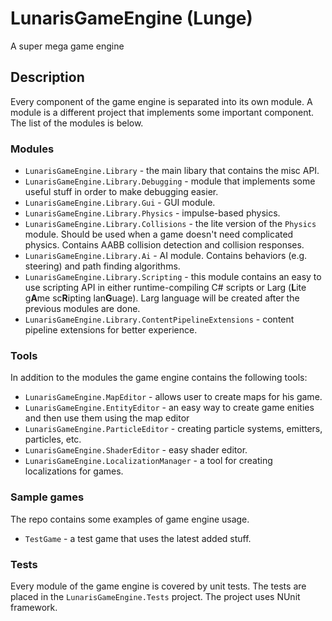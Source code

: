 # LunarisGameEngine (Lunge)

A super mega game engine

## Description

Every component of the game engine is separated into its own module. A module is a different project that implements some important component. The list of the modules is below.

### Modules

 - ```LunarisGameEngine.Library``` - the main libary that contains the misc API.
 - ```LunarisGameEngine.Library.Debugging``` - module that implements some useful stuff in order to make debugging easier.
 - ```LunarisGameEngine.Library.Gui``` - GUI module.
 - ```LunarisGameEngine.Library.Physics``` - impulse-based physics.
 - ```LunarisGameEngine.Library.Collisions``` - the lite version of the ```Physics``` module. Should be used when a game doesn't need complicated physics. Contains AABB collision detection and collision responses.
 - ```LunarisGameEngine.Library.Ai``` - AI module. Contains behaviors (e.g. steering) and path finding algorithms.
 - ```LunarisGameEngine.Library.Scripting``` - this module contains an easy to use scripting API in either runtime-compiling C# scripts or Larg (**L**ite g**A**me sc**R**ipting lan**G**uage). Larg language will be created after the previous modules are done.
 - ```LunarisGameEngine.Library.ContentPipelineExtensions``` - content pipeline extensions for better experience.
 
### Tools

In addition to the modules the game engine contains the following tools:

  - ```LunarisGameEngine.MapEditor``` - allows user to create maps for his game.
  - ```LunarisGameEngine.EntityEditor``` - an easy way to create game enities and then use them using the map editor
  - ```LunarisGameEngine.ParticleEditor``` - creating particle systems, emitters, particles, etc.
  - ```LunarisGameEngine.ShaderEditor``` - easy shader editor.
  - ```LunarisGameEngine.LocalizationManager``` - a tool for creating localizations for games. 
  
 ### Sample games
 
  The repo contains some examples of game engine usage.
  
  - ```TestGame``` - a test game that uses the latest added stuff.
  
  ### Tests
  
  Every module of the game engine is covered by unit tests. The tests are placed in the ```LunarisGameEngine.Tests``` project. The project uses NUnit framework.
